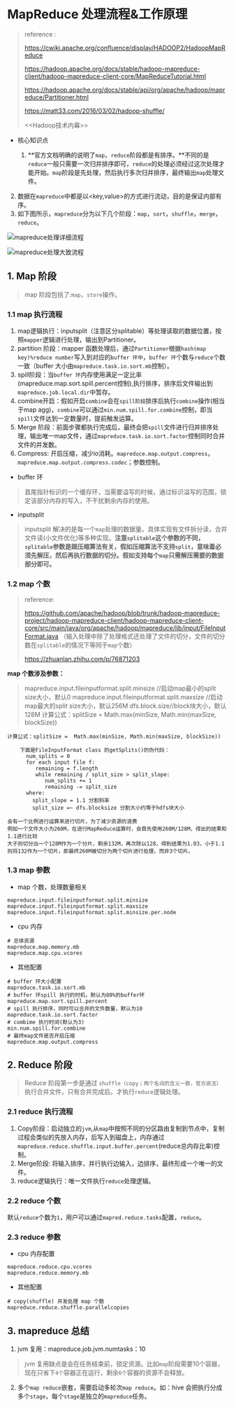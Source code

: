 # MapReduce 处理流程&工作原理

> reference :
>
> https://cwiki.apache.org/confluence/display/HADOOP2/HadoopMapReduce
>
> https://hadoop.apache.org/docs/stable/hadoop-mapreduce-client/hadoop-mapreduce-client-core/MapReduceTutorial.html
>
> https://hadoop.apache.org/docs/stable/api/org/apache/hadoop/mapreduce/Partitioner.html
>
> https://matt33.com/2016/03/02/hadoop-shuffle/
>
> <<Hadoop技术内幕>>
>
> 

- 核心知识点

    1. **官方文档明确的说明了`map`，`reduce`阶段都是有排序。**不同的是`reduce`一般只需要一次归并排序即可，`reduce`的处理必须经过这次处理才能开始。`map`阶段是先处理，然后执行多次归并排序，最终输出`map`处理文件。

2. 数据在`mapreduce`中都是以<key,value>的方式进行流动，目的是保证内部有序。
3. 如下图所示，`mapreduce`分为以下几个阶段：`map`，`sort`，`shuffle`，`merge`，`reduce`。

![mapreduce处理详细流程](https://github.com/Whojohn/learn/blob/master/hadooplearn/docs/pic/map_reduce_detail_process.png?raw=true)


![mapreduce处理大致流程](mapreduce_process.png)


## 1. Map 阶段

> map 阶段包括了:`map`，`store`操作。

### 1.1 map 执行流程

1. map逻辑执行：inputsplit（注意区分splitable）等处理读取的数据位置，按照`mapper`逻辑进行处理，输出到Partitioner。
2. partition 阶段：mapper 函数处理后，通过`Partitioner`根据`hash(map key)%reduce number`写入到对应的`buffer 环中`，`buffer 环`个数与`reduce`个数一致（buffer 大小由`mapreduce.task.io.sort.mb`控制）。
3. spill阶段：当`buffer 环`内存使用满足一定比率(mapreduce.map.sort.spill.percent控制),执行排序，排序后文件输出到`mapreduce.job.local.dir`中暂存。
4. combine开启：假如开启`combine`会在`spill阶段`排序后执行`combine`操作(相当于map agg)，`combine`可以通过`min.num.spill.for.combine`控制，即当`spill`文件达到一定数量时，提前触发运算。
5. Merge 阶段：前面步骤都执行完成后，最终会把`spill`文件进行归并排序处理，输出唯一map文件，通过`mapreduce.task.io.sort.factor`控制同时合并文件的并发数。
6. Compress: 开启压缩，减少io消耗。`mapreduce.map.output.compress`，`mapreduce.map.output.compress.codec`；参数控制。

- buffer 环

> 首尾指针标识的一个缓存环，当需要溢写的时候，通过标识溢写的范围，锁定该部分内存的写入，不干扰剩余内存的使用。

- inputsplit

> inputsplit 解决的是每一个`map`处理的数据量。具体实现有文件拆分读，合并文件读(小文件优化)等多种实现。**注意`splitable`这个参数的不同，`splitable`参数是跟压缩算法有关，假如压缩算法不支持`split`，意味着必须先解压，然后再执行数据的切分。假如支持每个`map`只需解压需要的数据部分即可。**

### 1.2 map 个数

> reference:
>
> https://github.com/apache/hadoop/blob/trunk/hadoop-mapreduce-project/hadoop-mapreduce-client/hadoop-mapreduce-client-core/src/main/java/org/apache/hadoop/mapreduce/lib/input/FileInputFormat.java （输入处理中除了处理格式还处理了文件的切分，文件的切分数在`splitable`的情况下等同于`map`个数）
>
> https://zhuanlan.zhihu.com/p/76871203

**map 个数涉及参数：**

> mapreduce.input.fileinputformat.split.minsize //启动map最小的split size大小，默认0
> mapreduce.input.fileinputformat.split.maxsize //启动map最大的split size大小，默认256M
> dfs.block.size//block块大小，默认128M
> 计算公式：splitSize =  Math.max(minSize, Math.min(maxSize, blockSize)) 

    计算公式：splitSize =  Math.max(minSize, Math.min(maxSize, blockSize))
    
        下面是FileInputFormat class 的getSplits()的伪代码： 
          num_splits = 0
          for each input file f:
             remaining = f.length
             while remaining / split_size > split_slope:
                num_splits += 1
                remaining -= split_size
          where:
            split_slope = 1.1 分割斜率
            split_size =~ dfs.blocksize 分割大小约等于hdfs块大小
    
    会有一个比例进行运算来进行切片，为了减少资源的浪费
    例如一个文件大小为260M，在进行MapReduce运算时，会首先使用260M/128M，得出的结果和1.1进行比较
    大于则切分出一个128M作为一个分片，剩余132M，再次除以128，得到结果为1.03，小于1.1
    则将132作为一个切片，即最终260M被切分为两个切片进行处理，而非3个切片。  

### 1.3 map 参数

- map 个数，处理数量相关

```
mapreduce.input.fileinputformat.split.minsize
mapreduce.input.fileinputformat.split.maxsize
mapreduce.input.fileinputformat.split.minsize.per.node
```

- cpu 内存

```
# 总体资源
mapreduce.map.memory.mb 
mapreduce.map.cpu.vcores
```

- 其他配置

```
# buffer 环大小配置
mapreduce.task.io.sort.mb
# buffer 环spill 执行的时机，默认为80%的buffer环
mapreduce.map.sort.spill.percent
# spill 执行排序，同时可以合并的文件数量，默认为10
mapreduce.task.io.sort.factor
# combime 执行时间(默认为3)
min.num.spill.for.combine
# 最终map文件是否开启压缩
mapreduce.map.output.compress
```

## 2. Reduce 阶段

> Reduce 阶段第一步是通过 `shuffle（copy；两个名词的含义一致，官方说法）`执行合并文件，只有合并完成后。才执行`reduce`逻辑处理。

### 2.1 reduce 执行流程

1. Copy阶段：启动独立的`jvm`,从`map`中按照不同的分区路由复制到节点中，复制过程会类似的先放入内存，后写入到磁盘上，内存通过`mapreduce.reduce.shuffle.input.buffer.percent`(reduce总内存比率)控制。
2. Merge阶段: 将输入排序，并行执行边输入，边排序，最终形成一个唯一的文件。
3. reduce逻辑执行：唯一文件执行`reduce`处理逻辑。

### 2.2 reduce 个数

默认`reduce`个数为`1`，用户可以通过`mapred.reduce.tasks`配置，`reduce`。

### 2.3 reduce 参数

- cpu 内存配置

```
mapreduce.reduce.cpu.vcores
mapreduce.reduce.memory.mb	
```

- 其他配置

```
# copy(shuffle) 并发处理 map 个数
mapreduce.reduce.shuffle.parallelcopies	
```



## 3. mapreduce 总结

1. jvm 复用：mapreduce.job.jvm.numtasks：10

> jvm 复用缺点是会在任务结束前，锁定资源。比如`map`阶段需要10个容器，现在只省下`4个`容器正在运行，剩余`6个`容器的资源不会释放。

2. 多个`map reduce`嵌套，需要启动多轮次`map reduce`。如：hive 会把执行分成多个`stage`，每个`stage`是独立的`mapreduce`任务。

